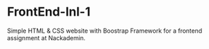 # FrontEnd-Inl-1
Simple HTML & CSS website with Boostrap Framework for a frontend assignment at Nackademin.
